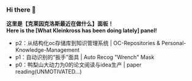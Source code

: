 ### Hi there 👋

<!--
**klienkross/klienkross** is a ✨ _special_ ✨ repository because its `README.md` (this file) appears on your GitHub profile.

Here are some ideas to get you started:

- 🔭 I’m currently working on ...
- 🌱 I’m currently learning ...
- 👯 I’m looking to collaborate on ...
- 🤔 I’m looking for help with ...
- 💬 Ask me about ...
- 📫 How to reach me: ...
- 😄 Pronouns: ...
- ⚡ Fun fact: ...
-->

**这里是【克莱因克洛斯最近在做什么】面板！**  
**Here is the [What Kleinkross has been doing lately] panel!**

- p2：从结构化oc存储库到知识管理系统 | OC-Repositories & Personal-Knowledge-Management
- p1：自动识别的“扳手”面具 | Auto Recog "Wrench" Mask
- p0：鸭梨山大动力为0的论文阅读与idea生产 | paper reading(UNMOTIVATED...)

